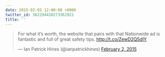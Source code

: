 ```yaml
---
date: 2015-02-02 12:00:08 +0000
twitter_id: 562294410273361922
title: ''
---
```


<blockquote class="twitter-tweet"><p lang="en" dir="ltr">For what it’s worth, the website that pairs with that Nationwide ad is fantastic and full of great safety tips. <a href="http://t.co/ZewD2Q5dIY">http://t.co/ZewD2Q5dIY</a></p>&mdash; Ian Patrick Hines (@ianpatrickhines) <a href="https://twitter.com/ianpatrickhines/status/562281740178587648?ref_src=twsrc%5Etfw">February 2, 2015</a></blockquote>
<script async src="https://platform.twitter.com/widgets.js" charset="utf-8"></script>
